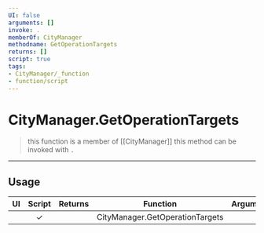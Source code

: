 ```yaml
---
UI: false
arguments: []
invoke: .
memberOf: CityManager
methodname: GetOperationTargets
returns: []
script: true
tags:
- CityManager/_function
- function/script
---
```

# CityManager.GetOperationTargets
> this function is a member of [[CityManager]]
> this method can be invoked with `.`
-----
## Usage
|  UI | Script | Returns | Function | Arguments |
|:---:|:------:|-------:|:--------:|:---------|
| |✓||CityManager.GetOperationTargets||
